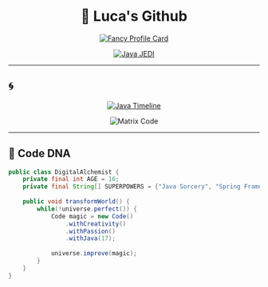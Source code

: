 <div align="center">

# 💫 Luca's Github

[![Fancy Profile Card](https://fancy-readme-stats.vercel.app/api?username=Luca-Dev&theme=cyberpunk&email=luca.dev@example.com&show_icons=true&title=Luca's%20Code%20Realm&description=16yo%20Java%20Alchemist%20@%20Alternate&include_all_commits=true&show_icons=true)](https://github.com/max1mde/fancy-readme-stats)

[![Java JEDI](https://readme-typing-svg.demolab.com?font=Orbitron&size=30&duration=4000&pause=1000&color=22F72E&center=true&vCenter=true&width=800&lines=Java+Architect+in+Training;Spring+Framework+Enthusiast;Young+Code+Artisan;Enterprise+Systems+Explorer)](https://git.io/typing-svg)

</div>

---

## 🌀

<div align="center">
  
[![Java Timeline](https://skillicons.dev/icons?i=java,spring,hibernate,gradle,kotlin&perline=5)](https://skillicons.dev)
  
![Matrix Code](https://raw.githubusercontent.com/Luca-Dev/Luca-Dev/main/assets/matrix.gif)
  
</div>

---

## 🧬 **Code DNA**

```java
public class DigitalAlchemist {
    private final int AGE = 16;
    private final String[] SUPERPOWERS = {"Java Sorcery", "Spring Framework", "Cloud Alchemy"};
    
    public void transformWorld() {
        while(!universe.perfect()) {
            Code magic = new Code()
                .withCreativity()
                .withPassion()
                .withJava(17);
                
            universe.improve(magic);
        }
    }
}
